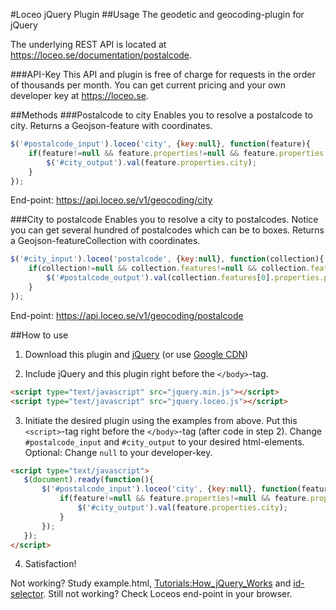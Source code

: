 #Loceo jQuery Plugin
##Usage
The geodetic and geocoding-plugin for jQuery

The underlying REST API is located at https://loceo.se/documentation/postalcode.

###API-Key
This API and plugin is free of charge for requests in the order of thousands per month. You can get current pricing and your own developer key at https://loceo.se.


##Methods
###Postalcode to city
Enables you to resolve a postalcode to city. Returns a Geojson-feature with coordinates.

```javascript
$('#postalcode_input').loceo('city', {key:null}, function(feature){
	if(feature!=null && feature.properties!=null && feature.properties.city!=null){
		$('#city_output').val(feature.properties.city);
	}
});
```

End-point: https://api.loceo.se/v1/geocoding/city

###City to postalcode
Enables you to resolve a city to postalcodes. Notice you can get several hundred of postalcodes which can be to boxes. Returns a Geojson-featureCollection with coordinates.

```javascript
$('#city_input').loceo('postalcode', {key:null}, function(collection){
	if(collection!=null && collection.features!=null && collection.features.length>0){
		$('#postalcode_output').val(collection.features[0].properties.postalcode);
	}
});
```

End-point: https://api.loceo.se/v1/geocoding/postalcode

##How to use
1. Download this plugin and [jQuery](http://jquery.com) (or use [Google CDN](http://jquery.com/download/))

2. Include jQuery and this plugin right before the `</body>`-tag.

 ```html
 <script type="text/javascript" src="jquery.min.js"></script>
 <script type="text/javascript" src="jquery.loceo.js"></script>
 ```

3. Initiate the desired plugin using the examples from above. Put this `<script>`-tag right before the `</body>`-tag (after code in step 2). Change `#postalcode_input` and `#city_output` to your desired html-elements. Optional: Change `null` to your developer-key.

 ```html
 <script type="text/javascript">
	$(document).ready(function(){
		$('#postalcode_input').loceo('city', {key:null}, function(feature){
			if(feature!=null && feature.properties!=null && feature.properties.city!=null){
				$('#city_output').val(feature.properties.city);
			}
		});
	});
 </script>
 ```

4. Satisfaction!

Not working? Study example.html, [Tutorials:How_jQuery_Works](http://docs.jquery.com/Tutorials:How_jQuery_Works "docs.jquery.com/Tutorials:How_jQuery_Works") and [id-selector](http://api.jquery.com/id-selector/ "api.jquery.com/id-selector/"). Still not working? Check Loceos end-point in your browser.